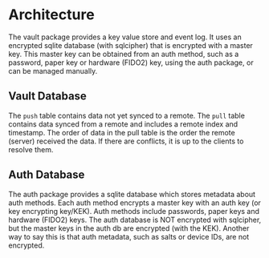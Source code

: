 # Architecture

The vault package provides a key value store and event log. It uses an encrypted sqlite database (with sqlcipher) that is encrypted with a master key.
This master key can be obtained from an auth method, such as a password, paper key or hardware (FIDO2) key, using the auth package, or can be managed manually.

## Vault Database

The `push` table contains data not yet synced to a remote.
The `pull` table contains data synced from a remote and includes a remote index and timestamp.
The order of data in the pull table is the order the remote (server) received the data.
If there are conflicts, it is up to the clients to resolve them.

## Auth Database

The auth package provides a sqlite database which stores metadata about auth methods.
Each auth method encrypts a master key with an auth key (or key encrypting key/KEK).
Auth methods include passwords, paper keys and hardware (FIDO2) keys.
The auth database is NOT encrypted with sqlcipher, but the master keys in the auth db are encrypted (with the KEK).
Another way to say this is that auth metadata, such as salts or device IDs, are not encrypted.

